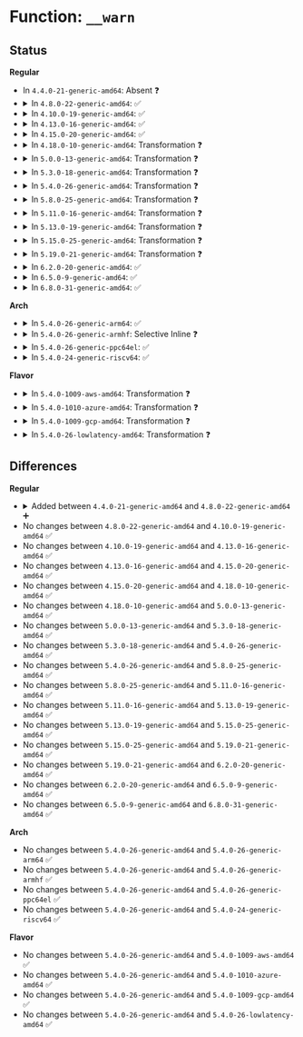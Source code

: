 # Function: <code>__warn</code>

## Status
<b>Regular</b>
<ul>
<li>
In <code>4.4.0-21-generic-amd64</code>: Absent ❓
</li>
<li>
<details>
<summary>In <code>4.8.0-22-generic-amd64</code>: ✅</summary>

```c
void __warn(const char * file, int line, void * caller, unsigned int taint, struct pt_regs * regs, struct warn_args * args)
```

```json
{
  "name": "__warn",
  "collision_type": "Unique Global",
  "inline_type": "No",
  "funcs": [
    {
      "addr": 18446744071579381136,
      "name": "__warn",
      "external": true,
      "loc": "kernel/panic.c:483",
      "file": "kernel/panic.c",
      "inline": "seen, unknown",
      "caller_inline": [],
      "caller_func": [
        "kernel/panic.c:warn_slowpath_null",
        "kernel/panic.c:warn_slowpath_fmt_taint",
        "kernel/panic.c:warn_slowpath_fmt",
        "lib/bug.c:report_bug"
      ]
    }
  ],
  "symbols": [
    {
      "addr": 18446744071579381136,
      "name": "__warn",
      "section": ".text",
      "bind": "STB_GLOBAL",
      "size": 227
    }
  ]
}
```
</details>
</li>
<li>
<details>
<summary>In <code>4.10.0-19-generic-amd64</code>: ✅</summary>

```c
void __warn(const char * file, int line, void * caller, unsigned int taint, struct pt_regs * regs, struct warn_args * args)
```

```json
{
  "name": "__warn",
  "collision_type": "Unique Global",
  "inline_type": "No",
  "funcs": [
    {
      "addr": 18446744071579400224,
      "name": "__warn",
      "external": true,
      "loc": "kernel/panic.c:513",
      "file": "kernel/panic.c",
      "inline": "seen, unknown",
      "caller_inline": [],
      "caller_func": [
        "kernel/panic.c:warn_slowpath_null",
        "kernel/panic.c:warn_slowpath_fmt_taint",
        "kernel/panic.c:warn_slowpath_fmt",
        "lib/bug.c:report_bug"
      ]
    }
  ],
  "symbols": [
    {
      "addr": 18446744071579400224,
      "name": "__warn",
      "section": ".text",
      "bind": "STB_GLOBAL",
      "size": 227
    }
  ]
}
```
</details>
</li>
<li>
<details>
<summary>In <code>4.13.0-16-generic-amd64</code>: ✅</summary>

```c
void __warn(const char * file, int line, void * caller, unsigned int taint, struct pt_regs * regs, struct warn_args * args)
```

```json
{
  "name": "__warn",
  "collision_type": "Unique Global",
  "inline_type": "No",
  "funcs": [
    {
      "addr": 18446744071579387568,
      "name": "__warn",
      "external": true,
      "loc": "kernel/panic.c:515",
      "file": "kernel/panic.c",
      "inline": "seen, unknown",
      "caller_inline": [],
      "caller_func": [
        "lib/bug.c:report_bug"
      ]
    }
  ],
  "symbols": [
    {
      "addr": 18446744071579387568,
      "name": "__warn",
      "section": ".text",
      "bind": "STB_GLOBAL",
      "size": 227
    }
  ]
}
```
</details>
</li>
<li>
<details>
<summary>In <code>4.15.0-20-generic-amd64</code>: ✅</summary>

```c
void __warn(const char * file, int line, void * caller, unsigned int taint, struct pt_regs * regs, struct warn_args * args)
```

```json
{
  "name": "__warn",
  "collision_type": "Unique Global",
  "inline_type": "No",
  "funcs": [
    {
      "addr": 18446744071579414672,
      "name": "__warn",
      "external": true,
      "loc": "kernel/panic.c:520",
      "file": "kernel/panic.c",
      "inline": "seen, unknown",
      "caller_inline": [],
      "caller_func": [
        "lib/bug.c:report_bug"
      ]
    }
  ],
  "symbols": [
    {
      "addr": 18446744071579414672,
      "name": "__warn",
      "section": ".text",
      "bind": "STB_GLOBAL",
      "size": 263
    }
  ]
}
```
</details>
</li>
<li>
<details>
<summary>In <code>4.18.0-10-generic-amd64</code>: Transformation ❓</summary>

```c
void __warn(const char * file, int line, void * caller, unsigned int taint, struct pt_regs * regs, struct warn_args * args)
```

```json
{
  "name": "__warn",
  "collision_type": "Unique Global",
  "inline_type": "No",
  "funcs": [
    {
      "addr": 0,
      "name": "__warn",
      "external": true,
      "loc": "kernel/panic.c:509",
      "file": "kernel/panic.c",
      "inline": "seen, unknown",
      "caller_inline": [],
      "caller_func": [
        "lib/bug.c:report_bug"
      ]
    }
  ],
  "symbols": [
    {
      "addr": 18446744071579429932,
      "name": "__warn.cold.11",
      "section": ".text",
      "bind": "STB_LOCAL",
      "size": 199
    },
    {
      "addr": 18446744071579428944,
      "name": "__warn",
      "section": ".text",
      "bind": "STB_GLOBAL",
      "size": 59
    }
  ]
}
```
</details>
</li>
<li>
<details>
<summary>In <code>5.0.0-13-generic-amd64</code>: Transformation ❓</summary>

```c
void __warn(const char * file, int line, void * caller, unsigned int taint, struct pt_regs * regs, struct warn_args * args)
```

```json
{
  "name": "__warn",
  "collision_type": "Unique Global",
  "inline_type": "No",
  "funcs": [
    {
      "addr": 0,
      "name": "__warn",
      "external": true,
      "loc": "kernel/panic.c:544",
      "file": "kernel/panic.c",
      "inline": "seen, unknown",
      "caller_inline": [],
      "caller_func": [
        "lib/bug.c:report_bug"
      ]
    }
  ],
  "symbols": [
    {
      "addr": 18446744071579463628,
      "name": "__warn.cold.11",
      "section": ".text",
      "bind": "STB_LOCAL",
      "size": 49
    },
    {
      "addr": 18446744071579462368,
      "name": "__warn",
      "section": ".text",
      "bind": "STB_GLOBAL",
      "size": 225
    }
  ]
}
```
</details>
</li>
<li>
<details>
<summary>In <code>5.3.0-18-generic-amd64</code>: Transformation ❓</summary>

```c
void __warn(const char * file, int line, void * caller, unsigned int taint, struct pt_regs * regs, struct warn_args * args)
```

```json
{
  "name": "__warn",
  "collision_type": "Unique Global",
  "inline_type": "No",
  "funcs": [
    {
      "addr": 0,
      "name": "__warn",
      "external": true,
      "loc": "kernel/panic.c:549",
      "file": "kernel/panic.c",
      "inline": "seen, unknown",
      "caller_inline": [],
      "caller_func": [
        "lib/bug.c:report_bug"
      ]
    }
  ],
  "symbols": [
    {
      "addr": 18446744071579481464,
      "name": "__warn.cold",
      "section": ".text",
      "bind": "STB_LOCAL",
      "size": 55
    },
    {
      "addr": 18446744071579480160,
      "name": "__warn",
      "section": ".text",
      "bind": "STB_GLOBAL",
      "size": 224
    }
  ]
}
```
</details>
</li>
<li>
<details>
<summary>In <code>5.4.0-26-generic-amd64</code>: Transformation ❓</summary>

```c
void __warn(const char * file, int line, void * caller, unsigned int taint, struct pt_regs * regs, struct warn_args * args)
```

```json
{
  "name": "__warn",
  "collision_type": "Unique Global",
  "inline_type": "No",
  "funcs": [
    {
      "addr": 0,
      "name": "__warn",
      "external": true,
      "loc": "kernel/panic.c:558",
      "file": "kernel/panic.c",
      "inline": "seen, unknown",
      "caller_inline": [],
      "caller_func": [
        "lib/bug.c:report_bug"
      ]
    }
  ],
  "symbols": [
    {
      "addr": 18446744071579507364,
      "name": "__warn.cold",
      "section": ".text",
      "bind": "STB_LOCAL",
      "size": 32
    },
    {
      "addr": 18446744071579506048,
      "name": "__warn",
      "section": ".text",
      "bind": "STB_GLOBAL",
      "size": 213
    }
  ]
}
```
</details>
</li>
<li>
<details>
<summary>In <code>5.8.0-25-generic-amd64</code>: Transformation ❓</summary>

```c
void __warn(const char * file, int line, void * caller, unsigned int taint, struct pt_regs * regs, struct warn_args * args)
```

```json
{
  "name": "__warn",
  "collision_type": "Unique Global",
  "inline_type": "No",
  "funcs": [
    {
      "addr": 0,
      "name": "__warn",
      "external": true,
      "loc": "kernel/panic.c:576",
      "file": "kernel/panic.c",
      "inline": "seen, unknown",
      "caller_inline": [],
      "caller_func": [
        "lib/bug.c:report_bug"
      ]
    }
  ],
  "symbols": [
    {
      "addr": 18446744071579535605,
      "name": "__warn.cold",
      "section": ".text",
      "bind": "STB_LOCAL",
      "size": 48
    },
    {
      "addr": 18446744071579534384,
      "name": "__warn",
      "section": ".text",
      "bind": "STB_GLOBAL",
      "size": 261
    }
  ]
}
```
</details>
</li>
<li>
<details>
<summary>In <code>5.11.0-16-generic-amd64</code>: Transformation ❓</summary>

```c
void __warn(const char * file, int line, void * caller, unsigned int taint, struct pt_regs * regs, struct warn_args * args)
```

```json
{
  "name": "__warn",
  "collision_type": "Unique Global",
  "inline_type": "No",
  "funcs": [
    {
      "addr": 0,
      "name": "__warn",
      "external": true,
      "loc": "kernel/panic.c:576",
      "file": "kernel/panic.c",
      "inline": "seen, unknown",
      "caller_inline": [],
      "caller_func": [
        "lib/bug.c:report_bug"
      ]
    }
  ],
  "symbols": [
    {
      "addr": 18446744071591277725,
      "name": "__warn.cold",
      "section": ".text",
      "bind": "STB_LOCAL",
      "size": 60
    },
    {
      "addr": 18446744071579517248,
      "name": "__warn",
      "section": ".text",
      "bind": "STB_GLOBAL",
      "size": 269
    }
  ]
}
```
</details>
</li>
<li>
<details>
<summary>In <code>5.13.0-19-generic-amd64</code>: Transformation ❓</summary>

```c
void __warn(const char * file, int line, void * caller, unsigned int taint, struct pt_regs * regs, struct warn_args * args)
```

```json
{
  "name": "__warn",
  "collision_type": "Unique Global",
  "inline_type": "No",
  "funcs": [
    {
      "addr": 0,
      "name": "__warn",
      "external": true,
      "loc": "kernel/panic.c:576",
      "file": "kernel/panic.c",
      "inline": "seen, unknown",
      "caller_inline": [],
      "caller_func": [
        "lib/bug.c:report_bug"
      ]
    }
  ],
  "symbols": [
    {
      "addr": 18446744071591220623,
      "name": "__warn.cold",
      "section": ".text",
      "bind": "STB_LOCAL",
      "size": 60
    },
    {
      "addr": 18446744071579520400,
      "name": "__warn",
      "section": ".text",
      "bind": "STB_GLOBAL",
      "size": 269
    }
  ]
}
```
</details>
</li>
<li>
<details>
<summary>In <code>5.15.0-25-generic-amd64</code>: Transformation ❓</summary>

```c
void __warn(const char * file, int line, void * caller, unsigned int taint, struct pt_regs * regs, struct warn_args * args)
```

```json
{
  "name": "__warn",
  "collision_type": "Unique Global",
  "inline_type": "No",
  "funcs": [
    {
      "addr": 0,
      "name": "__warn",
      "external": true,
      "loc": "kernel/panic.c:574",
      "file": "kernel/panic.c",
      "inline": "seen, unknown",
      "caller_inline": [],
      "caller_func": [
        "lib/bug.c:report_bug"
      ]
    }
  ],
  "symbols": [
    {
      "addr": 18446744071592099158,
      "name": "__warn.cold",
      "section": ".text",
      "bind": "STB_LOCAL",
      "size": 60
    },
    {
      "addr": 18446744071579592144,
      "name": "__warn",
      "section": ".text",
      "bind": "STB_GLOBAL",
      "size": 269
    }
  ]
}
```
</details>
</li>
<li>
<details>
<summary>In <code>5.19.0-21-generic-amd64</code>: Transformation ❓</summary>

```c
void __warn(const char * file, int line, void * caller, unsigned int taint, struct pt_regs * regs, struct warn_args * args)
```

```json
{
  "name": "__warn",
  "collision_type": "Unique Global",
  "inline_type": "No",
  "funcs": [
    {
      "addr": 0,
      "name": "__warn",
      "external": true,
      "loc": "kernel/panic.c:601",
      "file": "kernel/panic.c",
      "inline": "seen, unknown",
      "caller_inline": [],
      "caller_func": [
        "lib/bug.c:report_bug"
      ]
    }
  ],
  "symbols": [
    {
      "addr": 18446744071593866520,
      "name": "__warn.cold",
      "section": ".text",
      "bind": "STB_LOCAL",
      "size": 155
    },
    {
      "addr": 18446744071579683664,
      "name": "__warn",
      "section": ".text",
      "bind": "STB_GLOBAL",
      "size": 189
    }
  ]
}
```
</details>
</li>
<li>
<details>
<summary>In <code>6.2.0-20-generic-amd64</code>: ✅</summary>

```c
void __warn(const char * file, int line, void * caller, unsigned int taint, struct pt_regs * regs, struct warn_args * args)
```

```json
{
  "name": "__warn",
  "collision_type": "Unique Global",
  "inline_type": "No",
  "funcs": [
    {
      "addr": 18446744071579806272,
      "name": "__warn",
      "external": true,
      "loc": "kernel/panic.c:652",
      "file": "kernel/panic.c",
      "inline": "seen, unknown",
      "caller_inline": [],
      "caller_func": [
        "lib/bug.c:report_bug"
      ]
    }
  ],
  "symbols": [
    {
      "addr": 18446744071579806272,
      "name": "__warn",
      "section": ".text",
      "bind": "STB_GLOBAL",
      "size": 345
    }
  ]
}
```
</details>
</li>
<li>
<details>
<summary>In <code>6.5.0-9-generic-amd64</code>: ✅</summary>

```c
void __warn(const char * file, int line, void * caller, unsigned int taint, struct pt_regs * regs, struct warn_args * args)
```

```json
{
  "name": "__warn",
  "collision_type": "Unique Global",
  "inline_type": "No",
  "funcs": [
    {
      "addr": 18446744071579854368,
      "name": "__warn",
      "external": true,
      "loc": "kernel/panic.c:652",
      "file": "kernel/panic.c",
      "inline": "seen, unknown",
      "caller_inline": [],
      "caller_func": [
        "lib/bug.c:report_bug"
      ]
    }
  ],
  "symbols": [
    {
      "addr": 18446744071579854368,
      "name": "__warn",
      "section": ".text",
      "bind": "STB_GLOBAL",
      "size": 345
    }
  ]
}
```
</details>
</li>
<li>
<details>
<summary>In <code>6.8.0-31-generic-amd64</code>: ✅</summary>

```c
void __warn(const char * file, int line, void * caller, unsigned int taint, struct pt_regs * regs, struct warn_args * args)
```

```json
{
  "name": "__warn",
  "collision_type": "Unique Global",
  "inline_type": "No",
  "funcs": [
    {
      "addr": 18446744071579892176,
      "name": "__warn",
      "external": true,
      "loc": "kernel/panic.c:656",
      "file": "kernel/panic.c",
      "inline": "seen, unknown",
      "caller_inline": [],
      "caller_func": [
        "lib/bug.c:report_bug"
      ]
    }
  ],
  "symbols": [
    {
      "addr": 18446744071579892176,
      "name": "__warn",
      "section": ".text",
      "bind": "STB_GLOBAL",
      "size": 345
    }
  ]
}
```
</details>
</li>
</ul>
<b>Arch</b>
<ul>
<li>
<details>
<summary>In <code>5.4.0-26-generic-arm64</code>: ✅</summary>

```c
void __warn(const char * file, int line, void * caller, unsigned int taint, struct pt_regs * regs, struct warn_args * args)
```

```json
{
  "name": "__warn",
  "collision_type": "Unique Global",
  "inline_type": "No",
  "funcs": [
    {
      "addr": 18446603336490641184,
      "name": "__warn",
      "external": true,
      "loc": "kernel/panic.c:558",
      "file": "kernel/panic.c",
      "inline": "seen, unknown",
      "caller_inline": [],
      "caller_func": [
        "lib/bug.c:report_bug"
      ]
    }
  ],
  "symbols": [
    {
      "addr": 18446603336490641184,
      "name": "__warn",
      "section": ".text",
      "bind": "STB_GLOBAL",
      "size": 288
    }
  ]
}
```
</details>
</li>
<li>
<details>
<summary>In <code>5.4.0-26-generic-armhf</code>: Selective Inline ❓</summary>

```c
void __warn(const char * file, int line, void * caller, unsigned int taint, struct pt_regs * regs, struct warn_args * args)
```

```json
{
  "name": "__warn",
  "collision_type": "Unique Global",
  "inline_type": "Selective",
  "funcs": [
    {
      "addr": 3224717432,
      "name": "__warn",
      "external": true,
      "loc": "kernel/panic.c:558",
      "file": "kernel/panic.c",
      "inline": "not declared, inlined",
      "caller_inline": [],
      "caller_func": [
        "kernel/panic.c:warn_slowpath_fmt",
        "kernel/panic.c:warn_slowpath_fmt",
        "lib/bug.c:report_bug"
      ]
    }
  ],
  "symbols": [
    {
      "addr": 3224717432,
      "name": "__warn",
      "section": ".text",
      "bind": "STB_GLOBAL",
      "size": 264
    }
  ]
}
```
</details>
</li>
<li>
<details>
<summary>In <code>5.4.0-26-generic-ppc64el</code>: ✅</summary>

```c
void __warn(const char * file, int line, void * caller, unsigned int taint, struct pt_regs * regs, struct warn_args * args)
```

```json
{
  "name": "__warn",
  "collision_type": "Unique Global",
  "inline_type": "No",
  "funcs": [
    {
      "addr": 13835058055283459552,
      "name": "__warn",
      "external": true,
      "loc": "kernel/panic.c:558",
      "file": "kernel/panic.c",
      "inline": "seen, unknown",
      "caller_inline": [],
      "caller_func": [
        "lib/bug.c:report_bug"
      ]
    }
  ],
  "symbols": [
    {
      "addr": 13835058055283459552,
      "name": "__warn",
      "section": ".text",
      "bind": "STB_GLOBAL",
      "size": 364
    }
  ]
}
```
</details>
</li>
<li>
<details>
<summary>In <code>5.4.0-24-generic-riscv64</code>: ✅</summary>

```c
void __warn(const char * file, int line, void * caller, unsigned int taint, struct pt_regs * regs, struct warn_args * args)
```

```json
{
  "name": "__warn",
  "collision_type": "Unique Global",
  "inline_type": "No",
  "funcs": [
    {
      "addr": 18446743936271393812,
      "name": "__warn",
      "external": true,
      "loc": "kernel/panic.c:558",
      "file": "kernel/panic.c",
      "inline": "seen, unknown",
      "caller_inline": [],
      "caller_func": [
        "lib/bug.c:report_bug"
      ]
    }
  ],
  "symbols": [
    {
      "addr": 18446743936271393812,
      "name": "__warn",
      "section": ".text",
      "bind": "STB_GLOBAL",
      "size": 254
    }
  ]
}
```
</details>
</li>
</ul>
<b>Flavor</b>
<ul>
<li>
<details>
<summary>In <code>5.4.0-1009-aws-amd64</code>: Transformation ❓</summary>

```c
void __warn(const char * file, int line, void * caller, unsigned int taint, struct pt_regs * regs, struct warn_args * args)
```

```json
{
  "name": "__warn",
  "collision_type": "Unique Global",
  "inline_type": "No",
  "funcs": [
    {
      "addr": 0,
      "name": "__warn",
      "external": true,
      "loc": "kernel/panic.c:558",
      "file": "kernel/panic.c",
      "inline": "seen, unknown",
      "caller_inline": [],
      "caller_func": [
        "lib/bug.c:report_bug"
      ]
    }
  ],
  "symbols": [
    {
      "addr": 18446744071579481028,
      "name": "__warn.cold",
      "section": ".text",
      "bind": "STB_LOCAL",
      "size": 32
    },
    {
      "addr": 18446744071579479712,
      "name": "__warn",
      "section": ".text",
      "bind": "STB_GLOBAL",
      "size": 213
    }
  ]
}
```
</details>
</li>
<li>
<details>
<summary>In <code>5.4.0-1010-azure-amd64</code>: Transformation ❓</summary>

```c
void __warn(const char * file, int line, void * caller, unsigned int taint, struct pt_regs * regs, struct warn_args * args)
```

```json
{
  "name": "__warn",
  "collision_type": "Unique Global",
  "inline_type": "No",
  "funcs": [
    {
      "addr": 0,
      "name": "__warn",
      "external": true,
      "loc": "kernel/panic.c:558",
      "file": "kernel/panic.c",
      "inline": "seen, unknown",
      "caller_inline": [],
      "caller_func": [
        "lib/bug.c:report_bug"
      ]
    }
  ],
  "symbols": [
    {
      "addr": 18446744071579409912,
      "name": "__warn.cold",
      "section": ".text",
      "bind": "STB_LOCAL",
      "size": 32
    },
    {
      "addr": 18446744071579408608,
      "name": "__warn",
      "section": ".text",
      "bind": "STB_GLOBAL",
      "size": 213
    }
  ]
}
```
</details>
</li>
<li>
<details>
<summary>In <code>5.4.0-1009-gcp-amd64</code>: Transformation ❓</summary>

```c
void __warn(const char * file, int line, void * caller, unsigned int taint, struct pt_regs * regs, struct warn_args * args)
```

```json
{
  "name": "__warn",
  "collision_type": "Unique Global",
  "inline_type": "No",
  "funcs": [
    {
      "addr": 0,
      "name": "__warn",
      "external": true,
      "loc": "kernel/panic.c:558",
      "file": "kernel/panic.c",
      "inline": "seen, unknown",
      "caller_inline": [],
      "caller_func": [
        "lib/bug.c:report_bug"
      ]
    }
  ],
  "symbols": [
    {
      "addr": 18446744071579480948,
      "name": "__warn.cold",
      "section": ".text",
      "bind": "STB_LOCAL",
      "size": 32
    },
    {
      "addr": 18446744071579479632,
      "name": "__warn",
      "section": ".text",
      "bind": "STB_GLOBAL",
      "size": 213
    }
  ]
}
```
</details>
</li>
<li>
<details>
<summary>In <code>5.4.0-26-lowlatency-amd64</code>: Transformation ❓</summary>

```c
void __warn(const char * file, int line, void * caller, unsigned int taint, struct pt_regs * regs, struct warn_args * args)
```

```json
{
  "name": "__warn",
  "collision_type": "Unique Global",
  "inline_type": "No",
  "funcs": [
    {
      "addr": 0,
      "name": "__warn",
      "external": true,
      "loc": "kernel/panic.c:558",
      "file": "kernel/panic.c",
      "inline": "seen, unknown",
      "caller_inline": [],
      "caller_func": [
        "lib/bug.c:report_bug"
      ]
    }
  ],
  "symbols": [
    {
      "addr": 18446744071579512811,
      "name": "__warn.cold",
      "section": ".text",
      "bind": "STB_LOCAL",
      "size": 32
    },
    {
      "addr": 18446744071579511488,
      "name": "__warn",
      "section": ".text",
      "bind": "STB_GLOBAL",
      "size": 213
    }
  ]
}
```
</details>
</li>
</ul>

## Differences
<b>Regular</b>
<ul>
<li>
<details>
<summary>Added between <code>4.4.0-21-generic-amd64</code> and <code>4.8.0-22-generic-amd64</code> ➕</summary>

```c
void __warn(const char * file, int line, void * caller, unsigned int taint, struct pt_regs * regs, struct warn_args * args)
```
</details>
</li>
<li>
No changes between <code>4.8.0-22-generic-amd64</code> and <code>4.10.0-19-generic-amd64</code> ✅
</li>
<li>
No changes between <code>4.10.0-19-generic-amd64</code> and <code>4.13.0-16-generic-amd64</code> ✅
</li>
<li>
No changes between <code>4.13.0-16-generic-amd64</code> and <code>4.15.0-20-generic-amd64</code> ✅
</li>
<li>
No changes between <code>4.15.0-20-generic-amd64</code> and <code>4.18.0-10-generic-amd64</code> ✅
</li>
<li>
No changes between <code>4.18.0-10-generic-amd64</code> and <code>5.0.0-13-generic-amd64</code> ✅
</li>
<li>
No changes between <code>5.0.0-13-generic-amd64</code> and <code>5.3.0-18-generic-amd64</code> ✅
</li>
<li>
No changes between <code>5.3.0-18-generic-amd64</code> and <code>5.4.0-26-generic-amd64</code> ✅
</li>
<li>
No changes between <code>5.4.0-26-generic-amd64</code> and <code>5.8.0-25-generic-amd64</code> ✅
</li>
<li>
No changes between <code>5.8.0-25-generic-amd64</code> and <code>5.11.0-16-generic-amd64</code> ✅
</li>
<li>
No changes between <code>5.11.0-16-generic-amd64</code> and <code>5.13.0-19-generic-amd64</code> ✅
</li>
<li>
No changes between <code>5.13.0-19-generic-amd64</code> and <code>5.15.0-25-generic-amd64</code> ✅
</li>
<li>
No changes between <code>5.15.0-25-generic-amd64</code> and <code>5.19.0-21-generic-amd64</code> ✅
</li>
<li>
No changes between <code>5.19.0-21-generic-amd64</code> and <code>6.2.0-20-generic-amd64</code> ✅
</li>
<li>
No changes between <code>6.2.0-20-generic-amd64</code> and <code>6.5.0-9-generic-amd64</code> ✅
</li>
<li>
No changes between <code>6.5.0-9-generic-amd64</code> and <code>6.8.0-31-generic-amd64</code> ✅
</li>
</ul>
<b>Arch</b>
<ul>
<li>
No changes between <code>5.4.0-26-generic-amd64</code> and <code>5.4.0-26-generic-arm64</code> ✅
</li>
<li>
No changes between <code>5.4.0-26-generic-amd64</code> and <code>5.4.0-26-generic-armhf</code> ✅
</li>
<li>
No changes between <code>5.4.0-26-generic-amd64</code> and <code>5.4.0-26-generic-ppc64el</code> ✅
</li>
<li>
No changes between <code>5.4.0-26-generic-amd64</code> and <code>5.4.0-24-generic-riscv64</code> ✅
</li>
</ul>
<b>Flavor</b>
<ul>
<li>
No changes between <code>5.4.0-26-generic-amd64</code> and <code>5.4.0-1009-aws-amd64</code> ✅
</li>
<li>
No changes between <code>5.4.0-26-generic-amd64</code> and <code>5.4.0-1010-azure-amd64</code> ✅
</li>
<li>
No changes between <code>5.4.0-26-generic-amd64</code> and <code>5.4.0-1009-gcp-amd64</code> ✅
</li>
<li>
No changes between <code>5.4.0-26-generic-amd64</code> and <code>5.4.0-26-lowlatency-amd64</code> ✅
</li>
</ul>

